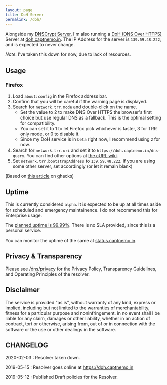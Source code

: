 ```yaml
---
layout: page
title: DoH Server
permalink: /doh/
---
```


Alongside my [DNSCrypt Server](/dnscrypt/), I'm also running a [DoH (DNS Over HTTPS)][doh] Server at [doh.captnemo.in](https://doh.captnemo.in). The IP Address for the server is `139.59.48.222`, and is expected to never change.

*Note*: I've taken this down for now, due to lack of resources.

## Usage

### Firefox

1.  Load `about:config` in the Firefox address bar.
2.  Confirm that you will be careful if the warning page is displayed.
3.  Search for `network.trr.mode` and double-click on the name.
    -   Set the value to 2 to make DNS Over HTTPS the browser's first choice but use regular DNS as a fallback. This is the optimal setting for compatibility.
    -   You can set it to 1 to let Firefox pick whichever is faster, 3 for TRR only mode, or 0 to disable it.
    -   Since my DoH service is in `beta` right now, I recommend using `2` for now.
4.  Search for `network.trr.uri` and set it to `https://doh.captnemo.in/dns-query`. You can find other options at [the cURL wiki](https://github.com/curl/curl/wiki/DNS-over-HTTPS).
5.  Set `network.trr.bootstrapAddress` to `139.59.48.222`. If you are using some other server, set accordingly (or let it remain blank)

(Based on [this article](https://www.ghacks.net/2018/04/02/configure-dns-over-https-in-firefox/) on ghacks)

## Uptime

This is currently considered `alpha`. It is expected to be up at all times aside for scheduled and emergency maintainence. I do not recommend this for Enterprise usage.

The [planned uptime is 99.99%](https://uptime.is/four-nines). There is no SLA provided, since this is a personal service.

You can monitor the uptime of the same at [status.captnemo.in](https://status.captnemo.in/).

## Privacy & Transparency

Please see [/dns/privacy](/dns/privacy) for the Privacy Policy, Transparency Guidelines, and Operating Principles of the resolver.

## Disclaimer

The service is provided "as is", without warranty of any kind, express or implied, including but not limited to the warranties of merchantability, fitness for a particular purpose and noninfringement. in no event shall I be liable for any claim, damages or other liability, whether in an action of contract, tort or otherwise, arising from, out of or in connection with the software or the use or other dealings in the software.

## CHANGELOG

2020-02-03
: Resolver taken down.

2019-05-15
: Resolver goes online at <https://doh.captnemo.in>

2019-05-12
: Published Draft policies for the Resolver.

[doh]: https://hacks.mozilla.org/2018/05/a-cartoon-intro-to-dns-over-https/ 'A cartoon intro to DNS over HTTPS'
